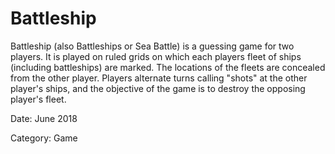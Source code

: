 # Battleship

Battleship (also Battleships or Sea Battle) is a guessing game for two players. It is played on ruled grids on which each players fleet of ships (including battleships) are marked. The locations of the fleets are concealed from the other player. Players alternate turns calling "shots" at the other player's ships, and the objective of the game is to destroy the opposing player's fleet.

Date: June 2018

Category: Game
